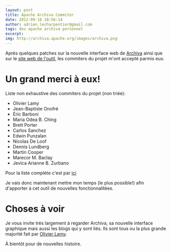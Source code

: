 ```yaml
---
layout: post
title: Apache Archiva Commiter
date: 2012-09-16 18:56:14
author: adrien.lecharpentier@gmail.com
tags: dev apache archiva personnel
excerpt:
img: http://archiva.apache.org/images/archiva.png
---
```


Après quelques patches sur la nouvelle interface web de [Archiva][1] ainsi que sur
le [site web de l'outil][2], les commiters du projet m'ont accepté parmis eux.

# Un grand merci à eux!

Liste non exhaustive des commiters du projet (non triée):

 - Olivier Lamy
 - Jean-Baptiste Onofré
 - Éric Barboni
 - Maria Odea B. Ching
 - Brett Porter
 - Carlos Sanchez
 - Edwin Punzalan
 - Nicolas De Loof
 - Dennis Lundberg
 - Martin Cooper
 - Marecor M. Baclay
 - Jevica Arianne B. Zurbano

Pour la liste complète c'est par [ici][4]

Je vais donc maintenant mettre mon temps (le plus possible!) afin d'apporter à
cet outil de nouvelles fonctionnalitées.

# Choses à voir
Je vous invite très largement à regarder Archiva, sa nouvelle interface
graphique mais aussi les blogs qui y sont liés. Ils sont tous ou la plus grande
majorité fait par [Olivier Lamy][3].

À bientôt pour de nouvelles histoire.

[1]: https://t.co/Mjf7bsqX
[2]: http://archiva.apache.org
[3]: http://archiva.apache.org/team-list.html
[4]: http://olamy.blogspot.fr/
